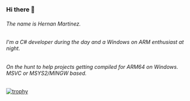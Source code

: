 ### Hi there 👋

###### The name is Hernan Martinez.

###### I'm a C# developer during the day and a Windows on ARM enthusiast at night.
###### On the hunt to help projects getting compiled for ARM64 on Windows. MSVC or MSYS2/MINGW based.

[![trophy](https://github-profile-trophy.vercel.app/?username=hmartinez82&theme=monokai)](https://github.com/ryo-ma/github-profile-trophy)

<!--
**hmartinez82/hmartinez82** is a ✨ _special_ ✨ repository because its `README.md` (this file) appears on your GitHub profile.

Here are some ideas to get you started:

- 🔭 I’m currently working on ...
- 🌱 I’m currently learning ...
- 👯 I’m looking to collaborate on ...
- 🤔 I’m looking for help with ...
- 💬 Ask me about ...
- 📫 How to reach me: ...
- 😄 Pronouns: ...
- ⚡ Fun fact: ...
-->
